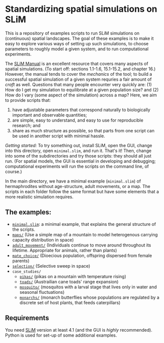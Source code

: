 # Standardizing spatial simulations on SLiM

This is a repository of examples scripts to run SLiM simulations on (continuous) spatial landscapes.
The goal of these examples is to make it easy to explore various ways of setting up such simulations,
to choose parameters to roughly model a given system,
and to run computational experiments.

The [SLiM Manual](https://github.com/MesserLab/SLiM/releases/download/v4.1/SLiM_Manual.pdf)
is an excellent resource that covers many aspects of spatial simulations.
(To start off: sections 1.1-1.6, 15.1-15.2, and chapter 16.)
However, the manual tends to cover the *mechanics* of the tool;
to build a successful spatial simulation of a given system requries a fair amount of *craft* as well.
Questions that many people encounter very quickly are:
(1) How do I get my simulation to equilibrate at a given population size?
and (2) How do I vary (some aspect of the simulation) across a map?
Here, we aim to provide scripts that:

1. have adjustable parameters that correspond naturally to
     biologically important and observable quantities;
2. are simple, easy to understand, and easy to use for reproducible research; and
3. share as much structure as possible, so that parts from one script
    can be used in another script with minimal hassle.

*Getting started:*
To try something out, install SLiM, open the GUI,
change into this directory, open `minimal.slim`, and run it.
That's it! Then, change into some of the subdirectories and try those scripts:
they should all just run.
(For spatial models, the GUI is essential in developing and debugging;
computational experiments will run the scripts on the command line, of course.)

In the main directory, we have a minimal example (`minimal.slim`) of hermaphrodites without age-structure, adult movements, or a map.
The scripts in each folder follow the same format but have some elements that a more realistic simulation requires.

## The examples:

- [`minimal.slim`](minimal.html): a minimal example, that explains the general structure of the scripts.
- [`maps/`](maps/) (Use a simple map of a mountain to model heterogenous carrying capacity distribution in space) 
- [`adult_movement/`](adult_movement/) (Individuals continue to move around throughout its lifetime. Appropriate for animals, rather than plants)
- [`mate_choice/`](mate_choice/) (Dioecious population, offspring dispersed from female parents)
- [`selection/`](selection/) (Selective sweep in space)
- `case_studies/`
	- [`pikas/`](case_studies/pikas/) (pikas on a mountain with temperature rising)
	- [`toads/`](case_studies/toads/) (Austrailian cane toads' range expansion)
	- [`mosquito/`](case_studies/mosquito/) (mosquitos with a larval stage that lives only in water and seasonal fluctuations)
	- [`monarchs/`](case_studies/monarchs/) (monarch butterflies whose populations are regulated by a discrete set of host plants, that feeds caterpillars)

## Requirements

You need [SLiM](https://messerlab.org/SLiM) version at least 4.1
(and the GUI is *highly* recommended).
Python is used for set-up of some additional examples.
